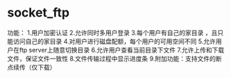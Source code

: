 # socket_ftp
功能：
1.用户加密认证
2.允许同时多用户登录
3.每个用户有自己的家目录 ，且只能访问自己的家目录
4.对用户进行磁盘配额，每个用户的可用空间不同
5.允许用户在ftp server上随意切换目录
6.允许用户查看当前目录下文件
7.允许上传和下载文件，保证文件一致性
8.文件传输过程中显示进度条
9.附加功能：支持文件的断点续传（仅下载）
